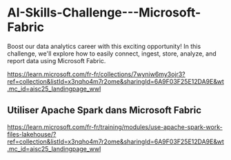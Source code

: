 # AI-Skills-Challenge---Microsoft-Fabric
Boost our data analytics career with this exciting opportunity! In this challenge, we'll explore how to easily connect, ingest, store, analyze, and report data using Microsoft Fabric.

https://learn.microsoft.com/fr-fr/collections/7wyniw6my3ojr3?ref=collection&listId=x3nqho4m7r2ome&sharingId=6A9F03F25E12DA9E&wt.mc_id=aisc25_landingpage_wwl

## Utiliser Apache Spark dans Microsoft Fabric
https://learn.microsoft.com/fr-fr/training/modules/use-apache-spark-work-files-lakehouse/?ref=collection&listId=x3nqho4m7r2ome&sharingId=6A9F03F25E12DA9E&wt.mc_id=aisc25_landingpage_wwl
